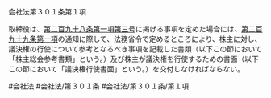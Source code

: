 会社法第３０１条第１項

取締役は、[第二百九十八条第一項第三号](会社法＿＿＿＿第２９８条第１項第３号)に掲げる事項を定めた場合には、[第二百九十九条第一項](会社法＿＿＿＿第２９９条第１項)の通知に際して、法務省令で定めるところにより、株主に対し、議決権の行使について参考となるべき事項を記載した書類（以下この節において「株主総会参考書類」という。）及び株主が議決権を行使するための書面（以下この節において「議決権行使書面」という。）を交付しなければならない。

#会社法
#会社法/第３０１条
#会社法/第３０１条/第１項
